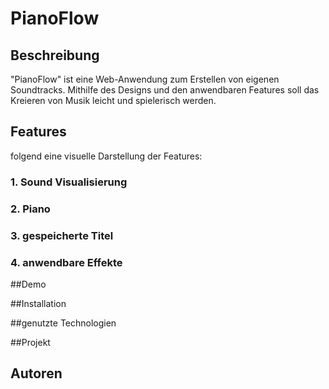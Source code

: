 # **PianoFlow**

## Beschreibung

"PianoFlow" ist eine Web-Anwendung zum Erstellen von eigenen Soundtracks. Mithilfe des Designs und den anwendbaren Features soll das Kreieren von Musik leicht und spielerisch werden.

## **Features**
folgend eine visuelle Darstellung der Features:
### 1. Sound Visualisierung

### 2. Piano

### 3. gespeicherte Titel

### 4. anwendbare Effekte

##Demo

##Installation

##genutzte Technologien

##Projekt

## Autoren

